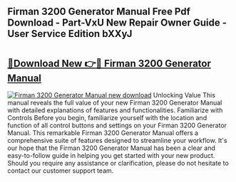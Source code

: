 ## Firman 3200 Generator Manual Free Pdf Download - Part-VxU New Repair Owner Guide - User Service Edition bXXyJ

# <h2><a href="http://bc17130.oget.top/?id=Firman+3200+Generator+Manual">🔗Download New 👉🔴 Firman 3200 Generator Manual</a></h2>

[![Firman 3200 Generator Manual new download](https://i.imgur.com/5g1atiW.png)](http://bc17130.oget.top/?id=Firman+3200+Generator+Manual)
Unlocking Value This manual reveals the full value of your new Firman 3200 Generator Manual with detailed explanations of features and functionalities. Familiarize with Controls Before you begin, familiarize yourself with the location and function of all control buttons and settings on your Firman 3200 Generator Manual. This remarkable Firman 3200 Generator Manual offers a comprehensive suite of features designed to streamline your workflow. It's our hope that the Firman 3200 Generator Manual has been a clear and easy-to-follow guide in helping you get started with your new product. Should you require any assistance or clarification, please do not hesitate to contact our customer support team.
